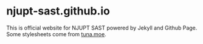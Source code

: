 # njupt-sast.github.io
This is official website for NJUPT SAST powered by Jekyll and Github Page.
Some stylesheets come from [tuna.moe](https://tuna.moe).